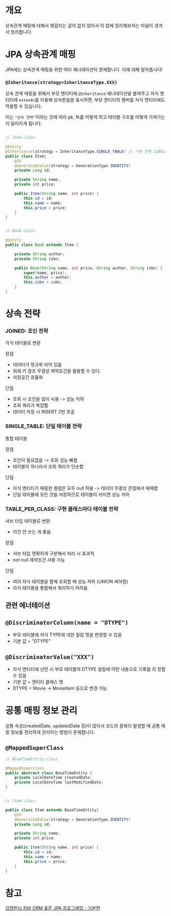 # 개요

상속관계 매핑에 대해서 헷갈리는 감이 없지 않아서 이 참에 정리해보자는 마음이 생겨서 정리합니다.

# JPA 상속관계 매핑

JPA에는 상속관계 매핑을 위한 여러 에너테이션이 존재합니다. 이에 대해 알아봅시다!

### `@Inheritance(strategy=InheritanceType.XXX)`

상속 관계 매핑을 위해서 부모 엔티티에 `@Inheritance` 에너테이션을 붙여주고 자식 엔티티에 `extends`를 이용해 상속받음을 표시하면, 부모 엔티티의 멤버를 자식 엔티티에도 적용할 수 있습니다.

이는 `"상속 전략"`이라는 것에 따라 pk, fk를 어떻게 하고 테이블 구조를 어떻게 가져가는지 달라지게 됩니다.

```java

// Item.class

@Entity
@Inheritance(strategy = InheritanceType.SINGLE_TABLE) // 기본 전략 SINGLE_TABLE
public class Item{
    @Id
    @GeneratedValue(strategy = GenerationType.IDENTITY)
    private Long id;

    private String name;
    private int price;

    public Item(String name, int price) {
        this.id = id;
        this.name = name;
        this.price = price;
    }
}


// Book.class

@Entity
public class Book extends Item {

    private String author;
    private String isbn;

    public Book(String name, int price, String author, String isbn) {
        super(name, price);
        this.author = author;
        this.isbn = isbn;
    }
}


```

# 상속 전략

### JOINED: 조인 전략

각각 테이블로 변환

장점

- 데이터가 정규화 되어 있음
- 외래 키 참조 무결성 제약조건을 활용할 수 있다.
- 저장공간 효율화

단점

- 조회 시 조인을 많이 사용 -> 성능 저하
- 조회 쿼리가 복잡함
- 데이터 저장 시 INSERT 2번 호출

### SINGLE_TABLE: 단일 테이블 전략

통합 테이블

장점

- 조인이 필요없음 -> 조회 성능 빠름
- 테이블이 하나라서 조회 쿼리가 단순함

단점

- 자식 엔티티가 매핑한 컬럼은 모두 null 허용 -> 데이터 무결성 관점에서 애매함
- 단일 테이블에 모든 것을 저장하므로 테이블이 커지면 성능 저하

### TABLE_PER_CLASS: 구현 클래스마다 테이블 전략

서브 타입 테이블로 변환

- 이건 안 쓰는 게 좋음

장점

- 서브 타입 명확하게 구분해서 처리 시 효과적
- not null 제약조건 사용 가능

단점

- 여러 자식 테이블을 함께 조회할 때 성능 저하 (UNION 써야함)
- 자식 테이블을 통합해서 쿼리하기 어려움

## 관련 에너테이션

## `@DiscriminatorColumn(name = "DTYPE")`

- 부모 테이블에 자식 TYPE에 대한 컬럼 명을 변경할 수 있음
- 기본 값 = "DTYPE"

## `@DiscriminatorValue("XXX")`

- 자식 엔티티에 선언 시 부모 테이블의 DTYPE 컬럼에 어떤 내용으로 기록될 지 정할 수 있음
- 기본 값 = 엔티티 클래스 명
- DTYPE = Movie -> MovieItem 등으로 변경 가능

# 공통 매핑 정보 관리

공통 속성(createdDate, updatedDate 등)이 많아서 코드의 중복이 발생할 때 공통 매핑 정보를 편리하게 관리하는 방법이 존재합니다.

## `@MappedSuperClass`

```java
// BaseTimeEntity.class

@MappedSuperclass
public abstract class BaseTimeEntity {
    private LocalDateTime createdDate;
    private LocalDateTime lastModifiedDate;
}


// Item.class

public class Item extends BaseTimeEntity{
    @Id
    @GeneratedValue(strategy = GenerationType.IDENTITY)
    private Long id;

    private String name;
    private int price;

    public Item(String name, int price) {
        this.id = id;
        this.name = name;
        this.price = price;
    }
}
```

# 참고

[김영한님 자바 ORM 표준 JPA 프로그래밍 - 기본편](https://inf.run/pe5D)
